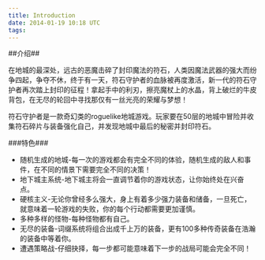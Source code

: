 ```yaml
---
title: Introduction
date: 2014-01-19 10:18 UTC
tags:
---
```


##介绍##

在地城的最深处，远古的恶魔击碎了封印魔法的符石，人类因魔法武器的强大而纷争四起，争夺不休，终于有一天，符石守护者的血脉被再度激活，新一代的符石守护者再次踏上封印的征程！拿起手中的利刃，擦亮魔杖上的水晶，背上破烂的牛皮背包，在无尽的轮回中寻找那仅有一丝光亮的荣耀与梦想！

符石守护者是一款奇幻类的roguelike地城游戏。玩家要在50层的地城中冒险并收集符石碎片与装备强化自己，并发现地城中最后的秘密并封印符石。

###特色###

 - 随机生成的地城-每一次的游戏都会有完全不同的体验，随机生成的敌人和事件，在不同的情景下需要完全不同的决策！
 - 地下城主系统-地下城主将会一直调节着你的游戏状态，让你始终处在兴奋点。
 - 硬核主义-无论你曾经多么强大，身上有着多少强力装备和储备，一旦死亡，就意味着一轮游戏的失败，你的每个行动都需要更加谨慎。
 - 多种多样的怪物-每种怪物都有自己。
 - 无尽的装备-词缀系统将组合出成千上万的装备，更有100多种传奇装备在浩瀚的装备中等着你。
 - 遭遇策略战-仔细抉择，每一步都可能意味着下一步的战局可能会完全不同！
